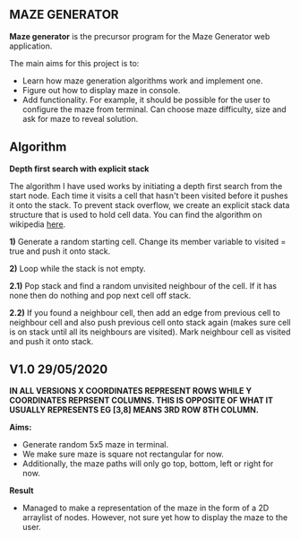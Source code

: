 ## MAZE GENERATOR ##

**Maze generator** is the precursor program for the Maze Generator web application.

The main aims for this project is to:

- Learn how maze generation algorithms work and implement one.
- Figure out how to display maze in console.
- Add functionality. For example, it should be possible for the user to configure the maze from terminal. Can choose maze difficulty, size and ask for maze to reveal solution.


## Algorithm ##

**Depth first search with explicit stack**

The algorithm I have used works by initiating a depth first search from the start node. Each time it visits a cell that hasn't been visited before it pushes it onto the stack. To prevent stack overflow, we create an explicit stack data structure that is used to hold cell data.
You can find the algorithm on wikipedia [here](https://en.wikipedia.org/wiki/Maze_generation_algorithm).

**1)** Generate a random starting cell. Change its member variable to visited = true and push it onto stack.

**2)** Loop while the stack is not empty.

**2.1)** Pop stack and find a random unvisited neighbour of the cell. If it has none then do nothing and pop next cell off stack.

**2.2)** If you found a neighbour cell, then add an edge from previous cell to neighbour cell and also push previous cell onto stack again (makes sure cell is on stack until all its neighbours are visited). Mark neighbour cell as visited and push it onto stack.



## V1.0 29/05/2020 ##

**IN ALL VERSIONS X COORDINATES REPRESENT ROWS WHILE Y COORDINATES REPRSENT COLUMNS. THIS IS OPPOSITE OF WHAT IT USUALLY REPRESENTS EG [3,8] MEANS 3RD ROW 8TH COLUMN.**

**Aims:**

- Generate random 5x5 maze in terminal.
- We make sure maze is square not rectangular for now.
- Additionally, the maze paths will only go top, bottom, left or right for now.

**Result** 
- Managed to make a representation of the maze in the form of a 2D arraylist of nodes. However, not sure yet how to display the maze to the user.
